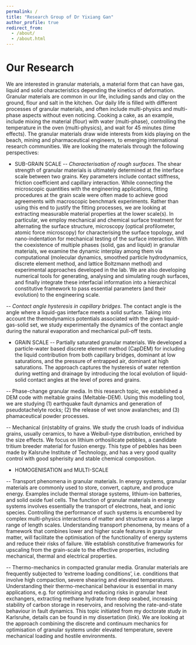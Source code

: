 ```yaml
---
permalink: /
title: "Research Group of Dr Yixiang Gan"
author_profile: true
redirect_from: 
  - /about/
  - /about.html
---
```


Our Research
======
We are interested in granular materials, a material form that can have gas, liquid and solid characteristics depending the kinetics of deformation. Granular materials are common in our life, including sands and clay on the ground, flour and salt in the kitchen. Our daily life is filled with different processes of granular materials, and often include multi-physics and multi-phase aspects without even noticing. Cooking a cake, as an example, include mixing the material (flour) with water (multi-phase), controlling the temperature in the oven (multi-physics), and wait for 45 minutes (time effects). The granular materials draw wide interests from kids playing on the beach, mining and pharmaceutical engineers, to emerging international research communities. We are looking the materials through the following perspectives:

- SUB-GRAIN SCALE
-- *Characterisation of rough surfaces*. The shear strength of granular materials is ultimately determined at the interface scale between two grains. Key parameters include contact stiffness, friction coefficient and capillary interaction. While connecting the microscopic quantities with the engineering applications, fitting procedures at the grain scale were often made to achieve good agreements with macroscopic benchmark experiments. Rather than using this end to justify the fitting processes, we are looking at extracting measurable material properties at the lower scale(s). In particular, we employ mechanical and chemical surface treatment for alternating the surface structure, microscopy (optical profilometer, atomic force microscopy) for characterising the surface topology, and nano-indentation for mechanical testing of the surface interaction. With the coexistence of multiple phases (solid, gas and liquid) in granular materials, we examine the dynamic interplay among them via computational (molecular dynamics, smoothed particle hydrodynamics, discrete element method, and lattice Boltzmann method) and experimental approaches developed in the lab. We are also developing numerical tools for generating, analysing and simulating rough surfaces, and finally integrate these interfacial information into a hierarchical constitutive framework to pass essential parameters (and their evolution) to the engineering scale.

-- *Contact angle hysteresis in capillary bridges*. The contact angle is the angle where a liquid-gas interface meets a solid surface. Taking into account the themodynamics potentials associated with the given liquid-gas-solid set, we study experimentally the dynamics of the contact angle during the natural evaporation and mechanical pull-off tests.

- GRAIN SCALE
-- Partially saturated granular materials. We developed a particle-water based discrete element method (CapDEM) for including the liquid contribution from both capillary bridges, dominant at low saturations, and the pressure of entrapped air, dominant at high saturations. The approach captures the hysteresis of water retention during wetting and drainage by introducing the local evolution of liquid-solid contact angles at the level of pores and grains.

-- Phase-change granular media. In this research topic, we established a DEM code with meltable grains (Meltable-DEM). Using this modelling tool, we are studying (1) earthquake fault dynamics and generation of pseudotachelyte rocks; (2) the release of wet snow avalanches; and (3) phamaceutical powder processes.

-- Mechanical (in)stablity of grains. We study the crush loads of individua grains, usually ceramics, to have a Weibull-type distribution, enriched by the size effects. We focus on lithium orthosilicate pebbles, a candidate tritium breeder material for fusion energy. This type of pebbles  has been made by Kalsruhe Institute of Technology, and has a very good quality control with good spherisity and stable chemical composition.

- HOMOGENISATION and MULTI-SCALE

-- Transport phenomena in granular materials. In energy systems, granular materials are commonly used to store, convert, capture, and produce energy. Examples include thermal storage systems, lithium-ion batteries, and solid oxide fuel cells. The function of granular materials in energy systems involves essentially the transport of electrons, heat, and ionic species. Controlling the performance of such systems is encumbered by complex multi-physics interactions of matter and structure across a large range of length scales. Understanding transport phenomena, by means of a framework that combines lower and higher scale features in granular matter, will facilitate the optimisation of the functionality of energy systems and reduce their risks of failure. We establish constitutive frameworks for upscaling from the grain-scale to the effective properties, including mechanical, thermal and electrical properties.

-- Thermo-mechanics in compacted granular media. Granular materials are frequently subjected to ‘extreme loading conditions’, i.e. conditions that involve high compaction, severe shearing and elevated temperatures. Understanding their thermo-mechanical behaviour is essential in many applications, e.g. for optimising and reducing risks in granular heat exchangers, extracting methane hydrate from deep seabed, increasing stability of carbon storage in reservoirs, and resolving the rate-and-state behaviour in fault dynamics. This topic initiated from my doctorate study in Karlsruhe, details can be found in my dissertation (link). We are looking at the approach combining the discrete and continuum mechanics for optimisation of granular systems under elevated temperature, severe mechanical loading and hostile environments.

